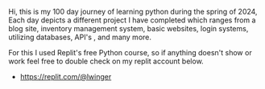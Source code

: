 Hi, this is my 100 day journey of learning python during the spring of 2024, 
  Each day depicts a different project I have completed which ranges from a blog site, inventory management system, basic websites,
  login systems, utilizing databases, API's , and many more.
  
  For this I used Replit's free Python course, so if anything doesn't show or work feel free to double check on my replit account below.
  - https://replit.com/@lwinger
  
  
